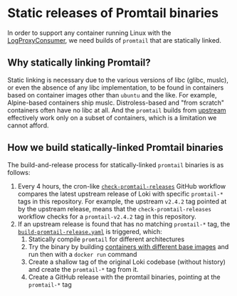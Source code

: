 # Static releases of Promtail binaries

In order to support any container running Linux with the [LogProxyConsumer](lib/charms/loki_k8s/v1/loki_push_api.py), we need builds of `promtail` that are statically linked.

## Why statically linking Promtail?

Static linking is necessary due to the various versions of libc (glibc, muslc), or even the absence of any libc implementation, to be found in containers based on container images other than `ubuntu` and the like.
For example, Alpine-based containers ship muslc.
Distroless-based and "from scratch" containers often have no libc at all.
And the `promtail` builds from [upstream](https://github.com/grafana/loki/releases/) effectively work only on a subset of containers, which is a limitation we cannot afford.

## How we build statically-linked Promtail binaries

The build-and-release process for statically-linked `promtail` binaries is as follows:

1. Every 4 hours, the cron-like [`check-promtail-releases`](.github/workflows/check-promtail-releases.yaml) GitHub workflow compares the latest upstream release of Loki with specific `promtail-*` tags in this repository.
For example, the upstream `v2.4.2` tag pointed at by the upstream release, means that the `check-promtail-releases` workflow checks for a `promtail-v2.4.2` tag in this repository.
2. If an upstream release is found that has no matching `promtail-*` tag, the [`build-promtail-release.yaml`](.github/workflows/build-promtail-release.yaml) is triggered, which:
   1. Statically compile `promtail` for different architectures
   2. Try the binary by building [containers with different base images](promtail-build/static/test) and run then with a `docker run` command
   3. Create a shallow tag of the original Loki codebase (without history) and create the `promtail-*` tag from it.
   4. Create a GitHub release with the promtail binaries, pointing at the `promtail-*` tag
  
